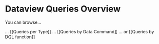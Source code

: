 # Dataview Queries Overview

You can browse...

... [[Queries per Type]]
... [[Queries by Data Command]]
... or [[Queries by DQL function]]